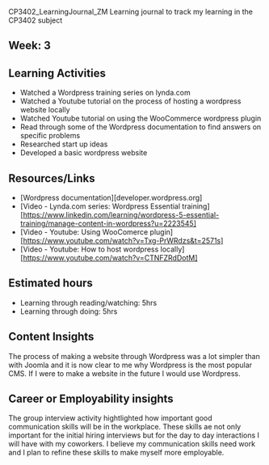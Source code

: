 CP3402_LearningJournal_ZM
Learning journal to track my learning in the CP3402 subject

## Week: 3

## Learning Activities
* Watched a Wordpress training series on lynda.com
* Watched a Youtube tutorial on the process of hosting a wordpress website locally
* Watched Youtube tutorial on using the WooCommerce wordpress plugin
* Read through some of the Wordpress documentation to find answers on specific problems
* Researched start up ideas
* Developed a basic wordpress website

## Resources/Links
* [Wordpress documentation][developer.wordpress.org]
* [Video - Lynda.com series: Wordpress Essential training][https://www.linkedin.com/learning/wordpress-5-essential-training/manage-content-in-wordpress?u=2223545]
* [Video - Youtube: Using WooComerce plugin][https://www.youtube.com/watch?v=Txg-PrWRdzs&t=2571s]
* [Video - Youtube: How to host wordpress locally][https://www.youtube.com/watch?v=CTNFZRdDotM] 

## Estimated hours
* Learning through reading/watching: 5hrs
* Learning through doing: 5hrs

## Content Insights
The process of making a website through Wordpress was a lot simpler than with Joomla and it is now clear to me why Wordpress is the most popular CMS. If I were to make a website in the future I would use Wordpress.     

## Career or Employability insights
The group interview activity hightlighted how important good communication skills will be in the workplace. These skills ae not only important for the initial hiring interviews 
but for the day to day interactions I will have with my coworkers. I believe my communication skills need work and I plan to refine these skills to make myself more employable. 
